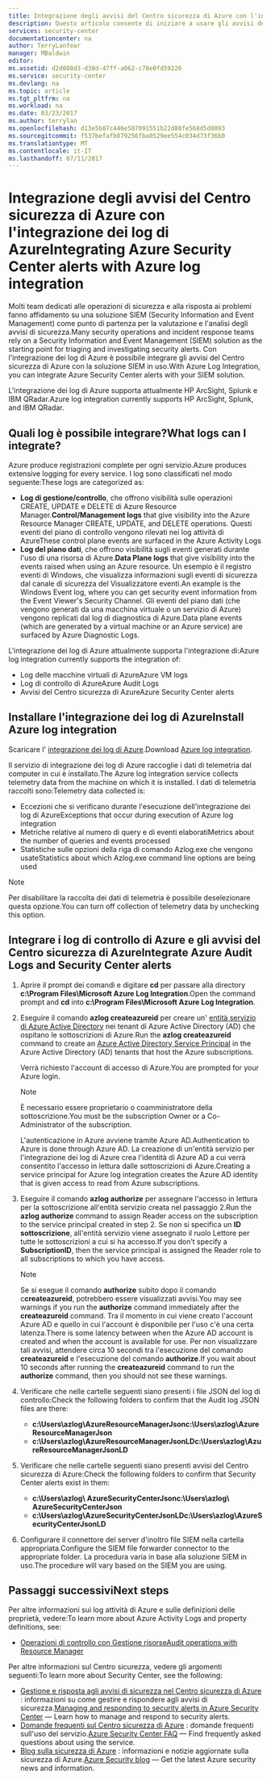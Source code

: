 ```yaml
---
title: Integrazione degli avvisi del Centro sicurezza di Azure con l'integrazione dei log di Azure | Microsoft Docs
description: Questo articolo consente di iniziare a usare gli avvisi del Centro sicurezza con l'integrazione dei log di Azure.
services: security-center
documentationcenter: na
author: TerryLanfear
manager: MBaldwin
editor: 
ms.assetid: d2d088d3-d38d-47ff-a062-c78e0fd59226
ms.service: security-center
ms.devlang: na
ms.topic: article
ms.tgt_pltfrm: na
ms.workload: na
ms.date: 03/23/2017
ms.author: terrylan
ms.openlocfilehash: d13e5b87c446e587091551b22d80fe568d5d8093
ms.sourcegitcommit: f537befafb079256fba0529ee554c034d73f36b0
ms.translationtype: MT
ms.contentlocale: it-IT
ms.lasthandoff: 07/11/2017
---
```

# <a name="integrating-azure-security-center-alerts-with-azure-log-integration"></a><span data-ttu-id="f7237-103">Integrazione degli avvisi del Centro sicurezza di Azure con l'integrazione dei log di Azure</span><span class="sxs-lookup"><span data-stu-id="f7237-103">Integrating Azure Security Center alerts with Azure log integration</span></span>
<span data-ttu-id="f7237-104">Molti team dedicati alle operazioni di sicurezza e alla risposta ai problemi fanno affidamento su una soluzione SIEM (Security Information and Event Management) come punto di partenza per la valutazione e l'analisi degli avvisi di sicurezza.</span><span class="sxs-lookup"><span data-stu-id="f7237-104">Many security operations and incident response teams rely on a Security Information and Event Management (SIEM) solution as the starting point for triaging and investigating security alerts.</span></span> <span data-ttu-id="f7237-105">Con l'integrazione dei log di Azure è possibile integrare gli avvisi del Centro sicurezza di Azure con la soluzione SIEM in uso.</span><span class="sxs-lookup"><span data-stu-id="f7237-105">With Azure Log Integration, you can integrate Azure Security Center alerts with your SIEM solution.</span></span>

<span data-ttu-id="f7237-106">L'integrazione dei log di Azure supporta attualmente HP ArcSight, Splunk e IBM QRadar.</span><span class="sxs-lookup"><span data-stu-id="f7237-106">Azure log integration currently supports HP ArcSight, Splunk, and IBM QRadar.</span></span>

## <a name="what-logs-can-i-integrate"></a><span data-ttu-id="f7237-107">Quali log è possibile integrare?</span><span class="sxs-lookup"><span data-stu-id="f7237-107">What logs can I integrate?</span></span>
<span data-ttu-id="f7237-108">Azure produce registrazioni complete per ogni servizio.</span><span class="sxs-lookup"><span data-stu-id="f7237-108">Azure produces extensive logging for every service.</span></span> <span data-ttu-id="f7237-109">I log sono classificati nel modo seguente:</span><span class="sxs-lookup"><span data-stu-id="f7237-109">These logs are categorized as:</span></span>

* <span data-ttu-id="f7237-110">**Log di gestione/controllo**, che offrono visibilità sulle operazioni CREATE, UPDATE e DELETE di Azure Resource Manager.</span><span class="sxs-lookup"><span data-stu-id="f7237-110">**Control/Management logs** that give visibility into the Azure Resource Manager CREATE, UPDATE, and DELETE operations.</span></span> <span data-ttu-id="f7237-111">Questi eventi del piano di controllo vengono rilevati nei log attività di Azure</span><span class="sxs-lookup"><span data-stu-id="f7237-111">These control plane events are surfaced in the Azure Activity Logs</span></span>
* <span data-ttu-id="f7237-112">**Log del piano dati**, che offrono visibilità sugli eventi generati durante l'uso di una risorsa di Azure.</span><span class="sxs-lookup"><span data-stu-id="f7237-112">**Data Plane logs** that give visibility into the events raised when using an Azure resource.</span></span> <span data-ttu-id="f7237-113">Un esempio è il registro eventi di Windows, che visualizza informazioni sugli eventi di sicurezza dal canale di sicurezza del Visualizzatore eventi.</span><span class="sxs-lookup"><span data-stu-id="f7237-113">An example is the Windows Event log, where you can get security event information from the Event Viewer's Security Channel.</span></span> <span data-ttu-id="f7237-114">Gli eventi del piano dati (che vengono generati da una macchina virtuale o un servizio di Azure) vengono replicati dal log di diagnostica di Azure.</span><span class="sxs-lookup"><span data-stu-id="f7237-114">Data plane events (which are generated by a virtual machine or an Azure service) are surfaced by Azure Diagnostic Logs.</span></span>

<span data-ttu-id="f7237-115">L'integrazione dei log di Azure attualmente supporta l'integrazione di:</span><span class="sxs-lookup"><span data-stu-id="f7237-115">Azure log integration currently supports the integration of:</span></span>

* <span data-ttu-id="f7237-116">Log delle macchine virtuali di Azure</span><span class="sxs-lookup"><span data-stu-id="f7237-116">Azure VM logs</span></span>
* <span data-ttu-id="f7237-117">Log di controllo di Azure</span><span class="sxs-lookup"><span data-stu-id="f7237-117">Azure Audit Logs</span></span>
* <span data-ttu-id="f7237-118">Avvisi del Centro sicurezza di Azure</span><span class="sxs-lookup"><span data-stu-id="f7237-118">Azure Security Center alerts</span></span>

## <a name="install-azure-log-integration"></a><span data-ttu-id="f7237-119">Installare l'integrazione dei log di Azure</span><span class="sxs-lookup"><span data-stu-id="f7237-119">Install Azure log integration</span></span>
<span data-ttu-id="f7237-120">Scaricare l' [integrazione dei log di Azure](https://www.microsoft.com/download/details.aspx?id=53324).</span><span class="sxs-lookup"><span data-stu-id="f7237-120">Download [Azure log integration](https://www.microsoft.com/download/details.aspx?id=53324).</span></span>

<span data-ttu-id="f7237-121">Il servizio di integrazione dei log di Azure raccoglie i dati di telemetria dal computer in cui è installato.</span><span class="sxs-lookup"><span data-stu-id="f7237-121">The Azure log integration service collects telemetry data from the machine on which it is installed.</span></span>  <span data-ttu-id="f7237-122">I dati di telemetria raccolti sono:</span><span class="sxs-lookup"><span data-stu-id="f7237-122">Telemetry data collected is:</span></span>

* <span data-ttu-id="f7237-123">Eccezioni che si verificano durante l'esecuzione dell'integrazione dei log di Azure</span><span class="sxs-lookup"><span data-stu-id="f7237-123">Exceptions that occur during execution of Azure log integration</span></span>
* <span data-ttu-id="f7237-124">Metriche relative al numero di query e di eventi elaborati</span><span class="sxs-lookup"><span data-stu-id="f7237-124">Metrics about the number of queries and events processed</span></span>
* <span data-ttu-id="f7237-125">Statistiche sulle opzioni della riga di comando Azlog.exe che vengono usate</span><span class="sxs-lookup"><span data-stu-id="f7237-125">Statistics about which Azlog.exe command line options are being used</span></span>

> [!NOTE]
> <span data-ttu-id="f7237-126">Per disabilitare la raccolta dei dati di telemetria è possibile deselezionare questa opzione.</span><span class="sxs-lookup"><span data-stu-id="f7237-126">You can turn off collection of telemetry data by unchecking this option.</span></span>
>
>

## <a name="integrate-azure-audit-logs-and-security-center-alerts"></a><span data-ttu-id="f7237-127">Integrare i log di controllo di Azure e gli avvisi del Centro sicurezza di Azure</span><span class="sxs-lookup"><span data-stu-id="f7237-127">Integrate Azure Audit Logs and Security Center alerts</span></span>
1. <span data-ttu-id="f7237-128">Aprire il prompt dei comandi e digitare **cd** per passare alla directory **c:\Program Files\Microsoft Azure Log Integration**.</span><span class="sxs-lookup"><span data-stu-id="f7237-128">Open the command prompt and **cd** into **c:\Program Files\Microsoft Azure Log Integration**.</span></span>
2. <span data-ttu-id="f7237-129">Eseguire il comando **azlog createazureid** per creare un' [entità servizio di Azure Active Directory](../active-directory/active-directory-application-objects.md) nei tenant di Azure Active Directory (AD) che ospitano le sottoscrizioni di Azure.</span><span class="sxs-lookup"><span data-stu-id="f7237-129">Run the **azlog createazureid** command to create an [Azure Active Directory Service Principal](../active-directory/active-directory-application-objects.md) in the Azure Active Directory (AD) tenants that host the Azure subscriptions.</span></span>

    <span data-ttu-id="f7237-130">Verrà richiesto l'account di accesso di Azure.</span><span class="sxs-lookup"><span data-stu-id="f7237-130">You are prompted for your Azure login.</span></span>

   > [!NOTE]
   > <span data-ttu-id="f7237-131">È necessario essere proprietario o coamministratore della sottoscrizione.</span><span class="sxs-lookup"><span data-stu-id="f7237-131">You must be the subscription Owner or a Co-Administrator of the subscription.</span></span>
   >
   >

    <span data-ttu-id="f7237-132">L'autenticazione in Azure avviene tramite Azure AD.</span><span class="sxs-lookup"><span data-stu-id="f7237-132">Authentication to Azure is done through Azure AD.</span></span>  <span data-ttu-id="f7237-133">La creazione di un'entità servizio per l'integrazione dei log di Azure crea l'identità di Azure AD a cui verrà consentito l'accesso in lettura dalle sottoscrizioni di Azure.</span><span class="sxs-lookup"><span data-stu-id="f7237-133">Creating a service principal for Azure log integration creates the Azure AD identity that is given access to read from Azure subscriptions.</span></span>
3. <span data-ttu-id="f7237-134">Eseguire il comando **azlog authorize<SubscriptionID>** per assegnare l'accesso in lettura per la sottoscrizione all'entità servizio creata nel passaggio 2.</span><span class="sxs-lookup"><span data-stu-id="f7237-134">Run the **azlog authorize <SubscriptionID>** command to assign Reader access on the subscription to the service principal created in step 2.</span></span> <span data-ttu-id="f7237-135">Se non si specifica un **ID sottoscrizione**, all'entità servizio viene assegnato il ruolo Lettore per tutte le sottoscrizioni a cui si ha accesso.</span><span class="sxs-lookup"><span data-stu-id="f7237-135">If you don’t specify a **SubscriptionID**, then the service principal is assigned the Reader role to all subscriptions to which you have access.</span></span>

   > [!NOTE]
   > <span data-ttu-id="f7237-136">Se si esegue il comando **authorize** subito dopo il comando c**createazureid**, potrebbero essere visualizzati avvisi.</span><span class="sxs-lookup"><span data-stu-id="f7237-136">You may see warnings if you run the **authorize** command immediately after the **createazureid** command.</span></span> <span data-ttu-id="f7237-137">Tra il momento in cui viene creato l'account Azure AD e quello in cui l'account è disponibile per l'uso c'è una certa latenza.</span><span class="sxs-lookup"><span data-stu-id="f7237-137">There is some latency between when the Azure AD account is created and when the account is available for use.</span></span> <span data-ttu-id="f7237-138">Per non visualizzare tali avvisi, attendere circa 10 secondi tra l'esecuzione del comando **createazureid** e l'esecuzione del comando **authorize**.</span><span class="sxs-lookup"><span data-stu-id="f7237-138">If you wait about 10 seconds after running the **createazureid** command to run the **authorize** command, then you should not see these warnings.</span></span>
   >
   >
4. <span data-ttu-id="f7237-139">Verificare che nelle cartelle seguenti siano presenti i file JSON del log di controllo:</span><span class="sxs-lookup"><span data-stu-id="f7237-139">Check the following folders to confirm that the Audit log JSON files are there:</span></span>

   * <span data-ttu-id="f7237-140">**c:\Users\azlog\AzureResourceManagerJson**</span><span class="sxs-lookup"><span data-stu-id="f7237-140">**c:\Users\azlog\AzureResourceManagerJson**</span></span>
   * <span data-ttu-id="f7237-141">**c:\Users\azlog\AzureResourceManagerJsonLD**</span><span class="sxs-lookup"><span data-stu-id="f7237-141">**c:\Users\azlog\AzureResourceManagerJsonLD**</span></span>
5. <span data-ttu-id="f7237-142">Verificare che nelle cartelle seguenti siano presenti avvisi del Centro sicurezza di Azure:</span><span class="sxs-lookup"><span data-stu-id="f7237-142">Check the following folders to confirm that Security Center alerts exist in them:</span></span>

   * <span data-ttu-id="f7237-143">**c:\Users\azlog\ AzureSecurityCenterJson**</span><span class="sxs-lookup"><span data-stu-id="f7237-143">**c:\Users\azlog\ AzureSecurityCenterJson**</span></span>
   * <span data-ttu-id="f7237-144">**c:\Users\azlog\AzureSecurityCenterJsonLD**</span><span class="sxs-lookup"><span data-stu-id="f7237-144">**c:\Users\azlog\AzureSecurityCenterJsonLD**</span></span>
6. <span data-ttu-id="f7237-145">Configurare il connettore del server d'inoltro file SIEM nella cartella appropriata.</span><span class="sxs-lookup"><span data-stu-id="f7237-145">Configure the SIEM file forwarder connector to the appropriate folder.</span></span> <span data-ttu-id="f7237-146">La procedura varia in base alla soluzione SIEM in uso.</span><span class="sxs-lookup"><span data-stu-id="f7237-146">The procedure will vary based on the SIEM you are using.</span></span>

## <a name="next-steps"></a><span data-ttu-id="f7237-147">Passaggi successivi</span><span class="sxs-lookup"><span data-stu-id="f7237-147">Next steps</span></span>
<span data-ttu-id="f7237-148">Per altre informazioni sui log attività di Azure e sulle definizioni delle proprietà, vedere:</span><span class="sxs-lookup"><span data-stu-id="f7237-148">To learn more about Azure Activity Logs and property definitions, see:</span></span>

* [<span data-ttu-id="f7237-149">Operazioni di controllo con Gestione risorse</span><span class="sxs-lookup"><span data-stu-id="f7237-149">Audit operations with Resource Manager</span></span>](../azure-resource-manager/resource-group-audit.md)

<span data-ttu-id="f7237-150">Per altre informazioni sul Centro sicurezza, vedere gli argomenti seguenti:</span><span class="sxs-lookup"><span data-stu-id="f7237-150">To learn more about Security Center, see the following:</span></span>

* <span data-ttu-id="f7237-151">[Gestione e risposta agli avvisi di sicurezza nel Centro sicurezza di Azure](security-center-managing-and-responding-alerts.md) : informazioni su come gestire e rispondere agli avvisi di sicurezza.</span><span class="sxs-lookup"><span data-stu-id="f7237-151">[Managing and responding to security alerts in Azure Security Center](security-center-managing-and-responding-alerts.md) — Learn how to manage and respond to security alerts.</span></span>
* <span data-ttu-id="f7237-152">[Domande frequenti sul Centro sicurezza di Azure](security-center-faq.md) : domande frequenti sull'uso del servizio.</span><span class="sxs-lookup"><span data-stu-id="f7237-152">[Azure Security Center FAQ](security-center-faq.md) — Find frequently asked questions about using the service.</span></span>
* <span data-ttu-id="f7237-153">[Blog sulla sicurezza di Azure](http://blogs.msdn.com/b/azuresecurity/) : informazioni e notizie aggiornate sulla sicurezza di Azure.</span><span class="sxs-lookup"><span data-stu-id="f7237-153">[Azure Security blog](http://blogs.msdn.com/b/azuresecurity/) — Get the latest Azure security news and information.</span></span>
